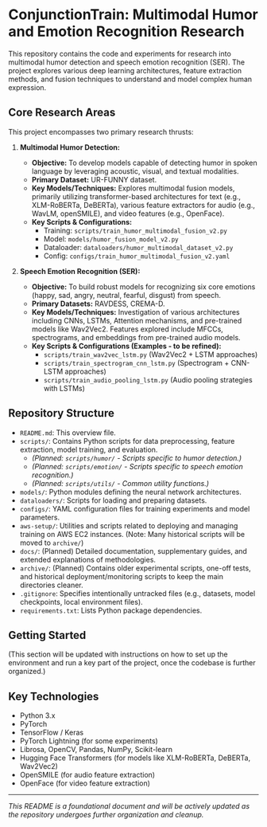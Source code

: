 # ConjunctionTrain: Multimodal Humor and Emotion Recognition Research

This repository contains the code and experiments for research into multimodal humor detection and speech emotion recognition (SER). The project explores various deep learning architectures, feature extraction methods, and fusion techniques to understand and model complex human expression.

## Core Research Areas

This project encompasses two primary research thrusts:

1.  **Multimodal Humor Detection:**
    *   **Objective:** To develop models capable of detecting humor in spoken language by leveraging acoustic, visual, and textual modalities.
    *   **Primary Dataset:** UR-FUNNY dataset.
    *   **Key Models/Techniques:** Explores multimodal fusion models, primarily utilizing transformer-based architectures for text (e.g., XLM-RoBERTa, DeBERTa), various feature extractors for audio (e.g., WavLM, openSMILE), and video features (e.g., OpenFace).
    *   **Key Scripts & Configurations:**
        *   Training: `scripts/train_humor_multimodal_fusion_v2.py`
        *   Model: `models/humor_fusion_model_v2.py`
        *   Dataloader: `dataloaders/humor_multimodal_dataset_v2.py`
        *   Config: `configs/train_humor_multimodal_fusion_v2.yaml`

2.  **Speech Emotion Recognition (SER):**
    *   **Objective:** To build robust models for recognizing six core emotions (happy, sad, angry, neutral, fearful, disgust) from speech.
    *   **Primary Datasets:** RAVDESS, CREMA-D.
    *   **Key Models/Techniques:** Investigation of various architectures including CNNs, LSTMs, Attention mechanisms, and pre-trained models like Wav2Vec2. Features explored include MFCCs, spectrograms, and embeddings from pre-trained audio models.
    *   **Key Scripts & Configurations (Examples - to be refined):**
        *   `scripts/train_wav2vec_lstm.py` (Wav2Vec2 + LSTM approaches)
        *   `scripts/train_spectrogram_cnn_lstm.py` (Spectrogram + CNN-LSTM approaches)
        *   `scripts/train_audio_pooling_lstm.py` (Audio pooling strategies with LSTMs)

## Repository Structure

*   `README.md`: This overview file.
*   `scripts/`: Contains Python scripts for data preprocessing, feature extraction, model training, and evaluation.
    *   *(Planned: `scripts/humor/` - Scripts specific to humor detection.)*
    *   *(Planned: `scripts/emotion/` - Scripts specific to speech emotion recognition.)*
    *   *(Planned: `scripts/utils/` - Common utility functions.)*
*   `models/`: Python modules defining the neural network architectures.
*   `dataloaders/`: Scripts for loading and preparing datasets.
*   `configs/`: YAML configuration files for training experiments and model parameters.
*   `aws-setup/`: Utilities and scripts related to deploying and managing training on AWS EC2 instances. (Note: Many historical scripts will be moved to `archive/`)
*   `docs/`: (Planned) Detailed documentation, supplementary guides, and extended explanations of methodologies.
*   `archive/`: (Planned) Contains older experimental scripts, one-off tests, and historical deployment/monitoring scripts to keep the main directories cleaner.
*   `.gitignore`: Specifies intentionally untracked files (e.g., datasets, model checkpoints, local environment files).
*   `requirements.txt`: Lists Python package dependencies.

## Getting Started

(This section will be updated with instructions on how to set up the environment and run a key part of the project, once the codebase is further organized.)

## Key Technologies

*   Python 3.x
*   PyTorch
*   TensorFlow / Keras
*   PyTorch Lightning (for some experiments)
*   Librosa, OpenCV, Pandas, NumPy, Scikit-learn
*   Hugging Face Transformers (for models like XLM-RoBERTa, DeBERTa, Wav2Vec2)
*   OpenSMILE (for audio feature extraction)
*   OpenFace (for video feature extraction)

---
*This README is a foundational document and will be actively updated as the repository undergoes further organization and cleanup.*
